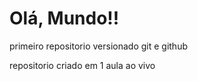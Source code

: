 # Olá, Mundo!!
 primeiro repositorio versionado git e github

 repositorio criado em 1 aula ao vivo
